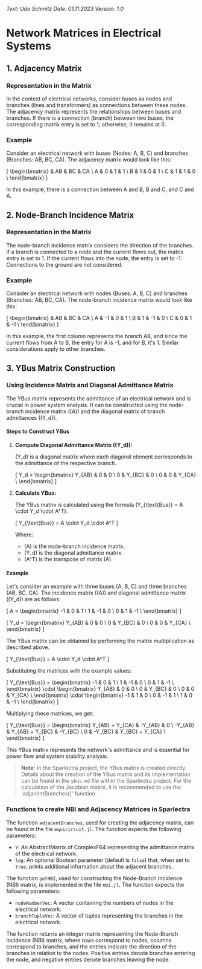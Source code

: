*Text: Udo Schmitz*
*Date: 01.11.2023*
*Version: 1.0*

# Network Matrices in Electrical Systems

## 1. Adjacency Matrix

### Representation in the Matrix

In the context of electrical networks, consider buses as nodes and branches (lines and transformers) as connections between these nodes. The adjacency matrix represents the relationships between buses and branches. If there is a connection (branch) between two buses, the corresponding matrix entry is set to 1; otherwise, it remains at 0.

### Example

Consider an electrical network with buses (Nodes: A, B, C) and branches (Branches: AB, BC, CA). The adjacency matrix would look like this:

\[
\begin{bmatrix}
   & AB & BC & CA \\
A & 0 & 1 & 1 \\
B & 1 & 0 & 1 \\
C & 1 & 1 & 0 \\
\end{bmatrix}
\]

In this example, there is a connection between A and B, B and C, and C and A.

## 2. Node-Branch Incidence Matrix

### Representation in the Matrix

The node-branch incidence matrix considers the direction of the branches. If a branch is connected to a node and the current flows out, the matrix entry is set to 1. If the current flows into the node, the entry is set to -1. Connections to the ground are not considered.

### Example

Consider an electrical network with nodes (Buses: A, B, C) and branches (Branches: AB, BC, CA). The node-branch incidence matrix would look like this:

\[
\begin{bmatrix}
   & AB & BC & CA \\
A & -1 & 0 & 1 \\
B & 1 & -1 & 0 \\
C & 0 & 1 & -1 \\
\end{bmatrix}
\]

In this example, the first column represents the branch AB, and since the current flows from A to B, the entry for A is -1, and for B, it's 1. Similar considerations apply to other branches.

## 3. YBus Matrix Construction

### Using Incidence Matrix and Diagonal Admittance Matrix

The YBus matrix represents the admittance of an electrical network and is crucial in power system analysis. It can be constructed using the node-branch incidence matrix (\(A\)) and the diagonal matrix of branch admittances (\(Y_d\)).

#### Steps to Construct YBus

1. **Compute Diagonal Admittance Matrix (\(Y_d\)):**

   \(Y_d\) is a diagonal matrix where each diagonal element corresponds to the admittance of the respective branch.

   \[
   Y_d =
   \begin{bmatrix}
      Y_{AB} & 0 & 0 \\
      0 & Y_{BC} & 0 \\
      0 & 0 & Y_{CA} \\
   \end{bmatrix}
   \]

2. **Calculate YBus:**

   The YBus matrix is calculated using the formula \(Y_{\text{Bus}} = A \cdot Y_d \cdot A^T\).

   \[
   Y_{\text{Bus}} = A \cdot Y_d \cdot A^T
   \]

   Where:
   - \(A\) is the node-branch incidence matrix.
   - \(Y_d\) is the diagonal admittance matrix.
   - \(A^T\) is the transpose of matrix \(A\).

#### Example

Let's consider an example with three buses (A, B, C) and three branches (AB, BC, CA). The incidence matrix (\(A\)) and diagonal admittance matrix (\(Y_d\)) are as follows:

   \[
   A =
   \begin{bmatrix}
      -1 & 0 & 1 \\
      1 & -1 & 0 \\
      0 & 1 & -1 \\
   \end{bmatrix}
   \]

   \[
   Y_d =
   \begin{bmatrix}
      Y_{AB} & 0 & 0 \\
      0 & Y_{BC} & 0 \\
      0 & 0 & Y_{CA} \\
   \end{bmatrix}
   \]

   The YBus matrix can be obtained by performing the matrix multiplication as described above.

   \[
   Y_{\text{Bus}} = A \cdot Y_d \cdot A^T
   \]
   
   Substituting the matrices with the example values:
   
   \[
   Y_{\text{Bus}} =
   \begin{bmatrix}
      -1 & 0 & 1 \\
      1 & -1 & 0 \\
      0 & 1 & -1 \\
   \end{bmatrix}
   \cdot
   \begin{bmatrix}
      Y_{AB} & 0 & 0 \\
      0 & Y_{BC} & 0 \\
      0 & 0 & Y_{CA} \\
   \end{bmatrix}
   \cdot
   \begin{bmatrix}
      -1 & 1 & 0 \\
      0 & -1 & 1 \\
      1 & 0 & -1 \\
   \end{bmatrix}
   \]

   Multiplying these matrices, we get:

   \[
   Y_{\text{Bus}} =
   \begin{bmatrix}
      Y_{AB} + Y_{CA} & -Y_{AB} & 0 \\
      -Y_{AB} & Y_{AB} + Y_{BC} & -Y_{BC} \\
      0 & -Y_{BC} & Y_{BC} + Y_{CA} \\
   \end{bmatrix}
   \]

This YBus matrix represents the network's admittance and is essential for power flow and system stability analysis.

> **Note:** In the Sparlectra project, the YBus matrix is created directly. Details about the creation of the YBus matrix and its implementation can be found in the `ybus.md` file within the Sparlectra project. For the calculation of the Jacobian matrix, it is recommended to use the 'adjacentBranches()' function.


### Functions to create NBI and Adjacency Matrices in Sparlectra 
The function `adjacentBranches`, used for creating the adjacency matrix, can be found in the file `equicircuit.jl`. The function expects the following parameters:

- `Y`: An AbstractMatrix of ComplexF64 representing the admittance matrix of the electrical network.
- `log`: An optional Boolean parameter (default is `false`) that, when set to `true`, prints additional information about the adjacent branches.

The function `getNBI`, used for constructing the Node-Branch Incidence (NBI) matrix, is implemented in the file `nbi.jl`. The function expects the following parameters:

- `nodeNumberVec`: A vector containing the numbers of nodes in the electrical network.
- `branchTupleVec`: A vector of tuples representing the branches in the electrical network.

The function returns an integer matrix representing the Node-Branch Incidence (NBI) matrix, where rows correspond to nodes, columns correspond to branches, and the entries indicate the direction of the branches in relation to the nodes. Positive entries denote branches entering the node, and negative entries denote branches leaving the node.
